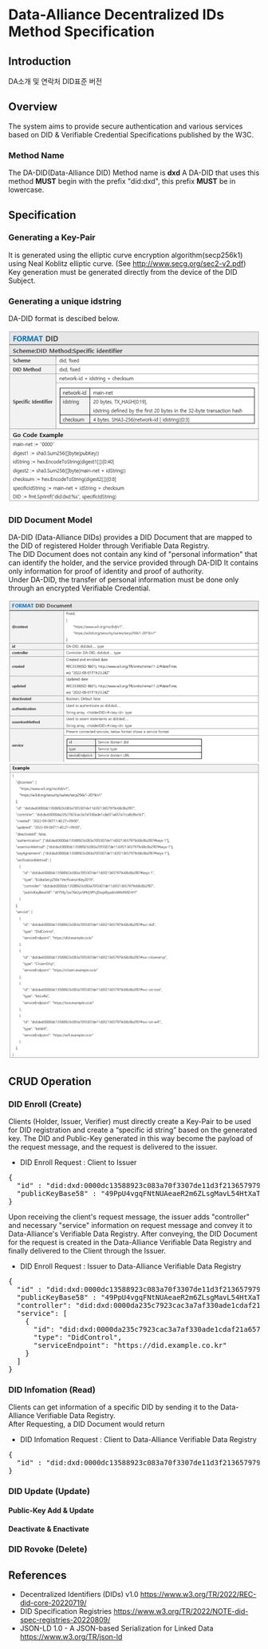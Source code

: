 # Data-Alliance Decentralized IDs Method Specification

## Introduction
DA소개 및 연락처
DID표준 버전
## Overview
The system aims to provide secure authentication and various services based on DID & Verifiable Credential Specifications published by the W3C.

### Method Name
The DA-DID(Data-Alliance DID) Method name is **dxd**
A DA-DID that uses this method **MUST** begin with the prefix "did:dxd", this prefix **MUST** be in lowercase.

## Specification
### Generating a Key-Pair
It is generated using the elliptic curve encryption algorithm(secp256k1) using Neal Koblitz elliptic curve. (See http://www.secg.org/sec2-v2.pdf)   
Key generation must be generated directly from the device of the DID Subject.

### Generating a unique idstring
   
DA-DID format is descibed below.

![did:dxd_format](https://github.com/Data-Alliance/did-dxd/blob/master/did:dxd_format.png)

### DID Document Model
DA-DID (Data-Alliance DIDs) provides a DID Document that are mapped to the DID of registered Holder through Verifiable Data Registry.   
The DID Document does not contain any kind of "personal information" that can identify the holder, and the service provided through DA-DID
It contains only information for proof of identity and proof of authority.   
Under DA-DID, the transfer of personal information must be done only through an encrypted Verifiable Credential.   

![did-document_format1](https://github.com/Data-Alliance/did-dxd/blob/master/did-document_format1.png)
![did-document_format2](https://github.com/Data-Alliance/did-dxd/blob/master/did-document_format2.png)

## CRUD Operation
### DID Enroll (Create)
Clients (Holder, Issuer, Verifier) must directly create a Key-Pair to be used for DID registration and create a “specific id string” based on the generated key.
The DID and Public-Key generated in this way become the payload of the request message, and the request is delivered to the issuer.   
* DID Enroll Request : Client to Issuer
<pre>
{
  "id" : "did:dxd:0000dc13588923c083a70f3307de11d3f213657979c68c8b2f87",
  "publicKeyBase58" : "49PpU4vgqFNtNUAeaeR2m6ZLsgMavL54HtXaTwYdqyi7xKQXREUw219nEH"
}
</pre>
Upon receiving the client's request message, the issuer adds "controller" and necessary "service" information on request message and convey it to Data-Alliance's Verifiable Data Registry.
After conveying, the DID Document for the request is created in the Data-Alliance Verifiable Data Registry and finally delivered to the Client through the Issuer.
* DID Enroll Request : Issuer to Data-Alliance Verifiable Data Registry
<pre>
{
  "id" : "did:dxd:0000dc13588923c083a70f3307de11d3f213657979c68c8b2f87",
  "publicKeyBase58" : "49PpU4vgqFNtNUAeaeR2m6ZLsgMavL54HtXaTwYdqyi7xKQXREUw219nEH",
  "controller": "did:dxd:0000da235c7923cac3a7af330ade1cdaf21a657a7cca8c8bcfa7",
  "service": [
    {
      "id": "did:dxd:0000da235c7923cac3a7af330ade1cdaf21a657a7cca8c8bcfa7#svc-did",
      "type": "DidControl",
      "serviceEndpoint": "https://did.example.co.kr"
    }
  ]
}
</pre>

### DID Infomation (Read)

Clients can get information of a specific DID by sending it to the Data-Alliance Verifiable Data Registry.   
After Requesting, a DID Document would return 
* DID Infomation Request : Client to Data-Alliance Verifiable Data Registry
<pre>
{
  "id" : "did:dxd:0000dc13588923c083a70f3307de11d3f213657979c68c8b2f87",
}
</pre>

### DID Update (Update)
#### Public-Key Add & Update
#### Deactivate & Enactivate
### DID Rovoke (Delete)
## References
- Decentralized Identifiers (DIDs) v1.0 https://www.w3.org/TR/2022/REC-did-core-20220719/
- DID Specification Registries https://www.w3.org/TR/2022/NOTE-did-spec-registries-20220809/
- JSON-LD 1.0 - A JSON-based Serialization for Linked Data https://www.w3.org/TR/json-ld
